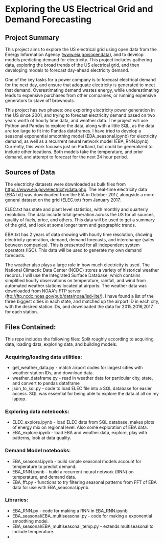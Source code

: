 # Exploring the US Electrical Grid and Demand Forecasting

## Project Summary

This project aims to explore the US electrical grid using open data from the 
Energy Information Agency (www.eia.gov/opendata), and to develop models predicting demand for electricity.
This project includes gathering data, exploring the broad trends of the US electrical grid, and 
then developing models to forecast day-ahead electricity demand.

One of the key tasks for a power company is to forecast electrical demand for the next day, and ensure
that adequate electricity is generated to meet that demand.  Overestimating demand wastes energy, 
while underestimating leads to expensive purchases from other companies, or running expensive
generators to stave off brownouts.

This project has two phases: one exploring electricity power generation in the US since 2001,
and trying to forecast electricity demand based on two years worth of hourly time data, and weather
data.
The project will use Python and Pandas to explore the data, along with a little SQL, as the data are too large to fit into Pandas dataframes.
I have tried to develop a seasonal exponential smoothing model  (EBA\_seasonal.ipynb) for electricity demand, as well
as a recurrent neural network model (EBA\_RNN.ipynb)
Currently, this work focuses just on Portland, but could be generalized to include other locations.
Both models take the temperature, and prior demand, and attempt to forecast for the next 24 hour 
period. 

## Sources of Data

The electricity datasets were downloaded as bulk files from https://www.eia.gov/electricity/data.php.
The real-time electricity data (EBA.txt) was downloaded from the EIA in October 2017,
alongside a more general dataset on the grid (ELEC.txt) from January 2017. 

ELEC.txt has state and plant level statistics, with monthly and quarterly resolution.
The data include total generation across the US for all sources, quality of fuels, price, and others.
This data will be used to get a summary of the grid, and look at some longer term and geographic trends.

EBA.txt has 2 years of data showing with hourly time resolution, showing electricity generation, demand,
demand forecasts, and interchange (sales between companies). 
This is presented for all independent system operators (ISO).
This data will be used to generate my own demand forecasts. 

The weather also plays a large role in how much electricity is used. 
The National Climactic Data Center (NCDC) stores a variety of historical weather records.
I will use the Integrated Surface Database, which contains simplified hourly observations on temperature,
rainfall, and wind from automated weather stations located at airports. 
The weather data was downloaded from NOAA's FTP server (ftp://ftp.ncdc.noaa.gov/pub/data/noaa/isd-lite/). 
I have found a list of the three biggest cities in each state, and matched up the airport ID in each
city, with the desired station IDs, and downloaded the data for 2015,2016,2017 for each station.


## Files Contained:

This repo includes the following files: 
Split roughly according to acquiring data, loading data, exploring data, and building models.

### Acquiring/loading data utilities:
  - get\_weather\_data.py - match airport codes for largest cities with weather station IDs, and download data.
  - weather\_dataframe.py - read in weather data for particular city, state, and convert to pandas dataframe
  - json\_to\_sql.py - code to load ELEC file into a SQL database for easier access. 
                    SQL was essential for being able to explore the data at all on my laptop. 
  
### Exploring data notebooks:
  - ELEC\_explore.ipynb  - load ELEC data from SQL database, makes plots of energy mix on regional level. 
                       Also some exploration of EBA data.
  - EBA\_explore.ipynb - load EBA and weather data, explore, play with patterns, look at data quality.
 
### Demand Model notebooks: 
  - EBA\_seasonal.ipynb - build simple seasonal models account for temperature to predict demand.
  - EBA\_RNN.ipynb - build a recurrent neural network (RNN) on temperature, and demand data. 
  - EBA\_fft.py - functions to try filtering seasonal patterns from FFT of EBA data for use with EBA\_seasonal.ipynb.

### Libraries:
 - EBA\_RNN.py - code for making a RNN in EBA\_RNN.ipynb
 - EBA_seasonal/EBA\_multiseasonal.py - code for making a exponential smoothing model.
 - EBA_seasonal/EBA\_multiseasonal\_temp.py - extends multiseasonal to include temperature.
 - 
